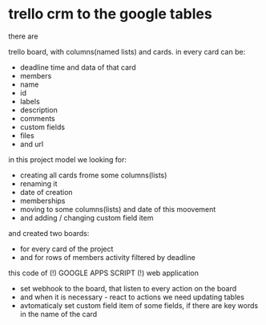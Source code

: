 # trello crm to the google tables 

there are

trello board, with columns(named lists) and cards.
in every card can be: 
- deadline time and data of that card
- members
- name
- id
- labels
- description
- comments
- custom fields
- files
- and url

in this project model we looking for:
- creating all cards frome some columns(lists)
- renaming it
- date of creation
- memberships
- moving to some columns(lists) and date of this moovement
- and adding / changing custom field item

and created two boards:
- for every card of the project
- and for rows of members activity filtered by deadline

this code of (!) GOOGLE APPS SCRIPT (!) web application 
- set webhook to the board, that listen to every action on the board
- and when it is necessary - react to actions we need updating tables
- avtomaticaly set custom field item of some fields, if there are key words in the name of the card 
